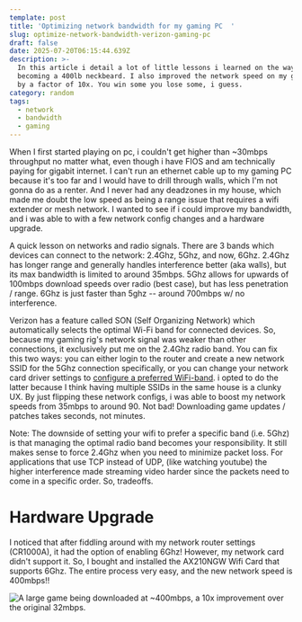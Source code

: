 ```yaml
---
template: post
title: 'Optimizing network bandwidth for my gaming PC  '
slug: optimize-network-bandwidth-verizon-gaming-pc
draft: false
date: 2025-07-20T06:15:44.639Z
description: >-
  In this article i detail a lot of little lessons i learned on the way to
  becoming a 400lb neckbeard. I also improved the network speed on my gaming PC
  by a factor of 10x. You win some you lose some, i guess. 
category: random
tags:
  - network
  - bandwidth
  - gaming
---
```

When I first started playing on pc, i couldn't get higher than ~30mbps throughput no matter what, even though i have FIOS and am technically paying for gigabit internet. I can't run an ethernet cable up to my gaming PC because it's too far and I would have to drill through walls, which I'm not gonna do as a renter. And I never had any deadzones in my house, which made me doubt the low speed as being a range issue that requires a wifi extender or mesh network. I wanted to see if i could improve my bandwidth, and i was able to with a few network config changes and a hardware upgrade. 

A quick lesson on networks and radio signals. There are 3 bands which devices can connect to the network: 2.4Ghz, 5Ghz, and now, 6Ghz. 2.4Ghz has longer range and generally handles interference better (aka walls), but its max bandwidth is limited to around 35mbps. 5Ghz allows for upwards of 100mbps download speeds over radio (best case), but has less penetration / range. 6Ghz is just faster than 5ghz -- around 700mbps w/ no interference. 

Verizon has a feature called SON (Self Organizing Network) which automatically selects the optimal Wi-Fi band for connected devices. So, because my gaming rig's network signal was weaker than other connections, it exclusively put me on the 2.4Ghz radio band.  You can fix this two ways: you can either login to the router and create a new network SSID for the 5Ghz connection specifically, or you can change your network card driver settings to [configure a preferred WiFi-band](https://superuser.com/questions/1774002/i-want-to-force-windows-11-to-only-use-2-4ghz-wifi-but-the-driver-options-doesn#:~:text=To%20force%20use%202.4GHZ,either%205GHZ%20or%202.4GHZ.). i opted to do the latter because I think having multiple SSIDs in the same house is a clunky UX. By just flipping these network configs, i was able to boost my network speeds from 35mbps to around 90. Not bad!  Downloading game updates / patches takes seconds, not minutes. 

Note: The downside of setting your wifi to prefer a specific band (i.e. 5Ghz) is that managing the optimal radio band becomes your responsibility. It still makes sense to force 2.4Ghz when you need to minimize packet loss. For applications that use TCP instead of UDP,  (like watching youtube) the higher interference made streaming video harder since the packets need to come in a specific order. So, tradeoffs. 

# Hardware Upgrade

I noticed that after fiddling around with my network router settings (CR1000A), it had the option of enabling 6Ghz! However, my network card didn't support it. So, I bought and installed the AX210NGW Wifi Card that supports 6Ghz. The entire process very easy, and the new network speed is 400mbps!! 



![A large game being downloaded at ~400mbps, a 10x improvement over the original 32mbps.](/media/new-network-card.png "new-network-card-download-screenshot")